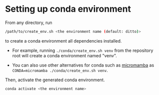 # Setting up conda environment
From any directory, run
```bash
/path/to/create_env.sh <the environment name (default: ditto)>
```
to create a conda environment all dependencies installed.

* For example, running `./conda/create_env.sh venv` from the repository root will create a conda environment named "venv".

* You can also use other alternatives for conda such as
[micromamba](https://mamba.readthedocs.io/en/latest/installation/micromamba-installation.html) as
`CONDA=micromamba ./conda/create_env.sh venv`.

Then, activate the generated conda environment.
```bash
conda activate <the environment name>
```

